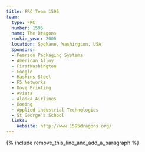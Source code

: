 ```yaml
---
title: FRC Team 1595
team:
  type: FRC
  number: 1595
  name: The Dragons
  rookie_year: 2005
  location: Spokane, Washington, USA
  sponsors:
  - Pearson Packaging Systems
  - American Alloy
  - FirstWashington
  - Google
  - Haskins Steel
  - F5 Networks
  - Dove Printing
  - Avista
  - Alaska Airlines
  - Boeing
  - Applied industrial Technologies
  - St George's School
  links:
    Website: http://www.1595dragons.org/
---
```


{% include remove_this_line_and_add_a_paragraph %}